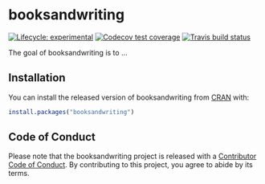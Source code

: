 
<!-- README.md is generated from README.Rmd. Please edit that file -->

# booksandwriting

<!-- badges: start -->

[![Lifecycle:
experimental](https://img.shields.io/badge/lifecycle-experimental-orange.svg)](https://lifecycle.r-lib.org/articles/stages.html#experimental)
[![Codecov test
coverage](https://codecov.io/gh/srmatth/booksandwriting/branch/master/graph/badge.svg)](https://codecov.io/gh/srmatth/booksandwriting?branch=master)
[![Travis build
status](https://travis-ci.com/srmatth/booksandwriting.svg?branch=master)](https://travis-ci.com/srmatth/booksandwriting)
<!-- badges: end -->

The goal of booksandwriting is to …

## Installation

You can install the released version of booksandwriting from
[CRAN](https://CRAN.R-project.org) with:

``` r
install.packages("booksandwriting")
```

## Code of Conduct

Please note that the booksandwriting project is released with a
[Contributor Code of
Conduct](https://contributor-covenant.org/version/2/0/CODE_OF_CONDUCT.html).
By contributing to this project, you agree to abide by its terms.
